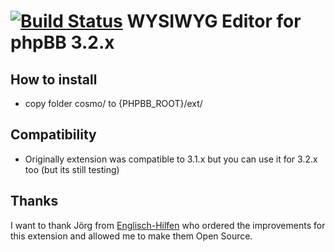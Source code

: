 # [![Build Status](https://travis-ci.org/cYbercOsmOnauT/wysiwygsceditorphpbb.svg?branch=master)](https://travis-ci.org/cYbercOsmOnauT/wysiwygsceditorphpbb) WYSIWYG Editor for phpBB 3.2.x 

## How to install
* copy folder cosmo/ to {PHPBB_ROOT}/ext/

## Compatibility

* Originally extension was compatible to 3.1.x but you can use it for 3.2.x too (but its still testing)

## Thanks
I want to thank Jörg from [Englisch-Hilfen](http://www.englisch-hilfen.de) who ordered the improvements for this extension and allowed me to make them Open Source.

